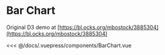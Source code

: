 # Bar Chart

Original D3 demo at [https://bl.ocks.org/mbostock/3885304](https://bl.ocks.org/mbostock/3885304)

<client-only>
  <bar-chart/>
</client-only>

<<< @/docs/.vuepress/components/BarChart.vue
